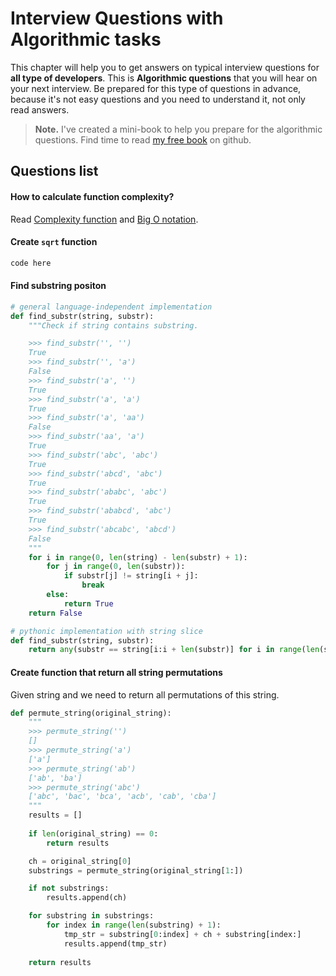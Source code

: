 Interview Questions with Algorithmic tasks
=========


This chapter will help you to get answers on typical interview questions for **all type of developers**.
This is **Algorithmic questions** that you will hear on your next interview.
Be prepared for this type of questions in advance, because it's not easy questions and you need to understand it, not only read answers.

> **Note.** I've created a mini-book to help you prepare for the algorithmic questions.
> Find time to read [my free book](https://github.com/1st/algorithms/) on github.


Questions list
---------

#### How to calculate function complexity?

Read [Complexity function](http://en.wikipedia.org/wiki/Complexity_function) and [Big O notation](http://en.wikipedia.org/wiki/Big_O_notation).


#### Create `sqrt` function

```python
code here
```

#### Find substring positon

```python
# general language-independent implementation
def find_substr(string, substr):
    """Check if string contains substring.

    >>> find_substr('', '')
    True
    >>> find_substr('', 'a')
    False
    >>> find_substr('a', '')
    True
    >>> find_substr('a', 'a')
    True
    >>> find_substr('a', 'aa')
    False
    >>> find_substr('aa', 'a')
    True
    >>> find_substr('abc', 'abc')
    True
    >>> find_substr('abcd', 'abc')
    True
    >>> find_substr('ababc', 'abc')
    True
    >>> find_substr('ababcd', 'abc')
    True
    >>> find_substr('abcabc', 'abcd')
    False
    """
    for i in range(0, len(string) - len(substr) + 1):
        for j in range(0, len(substr)):
            if substr[j] != string[i + j]:
                break
        else:
            return True
    return False
```

```python
# pythonic implementation with string slice
def find_substr(string, substr):
    return any(substr == string[i:i + len(substr)] for i in range(len(string) - len(substr) + 1))
```

#### Create function that return all string permutations

Given string and we need to return all permutations of this string.


```python
def permute_string(original_string):
    """
    >>> permute_string('')
    []
    >>> permute_string('a')
    ['a']
    >>> permute_string('ab')
    ['ab', 'ba']
    >>> permute_string('abc')
    ['abc', 'bac', 'bca', 'acb', 'cab', 'cba']
    """
    results = []
    
    if len(original_string) == 0:
        return results

    ch = original_string[0]
    substrings = permute_string(original_string[1:])

    if not substrings:
        results.append(ch)

    for substring in substrings:
        for index in range(len(substring) + 1):
            tmp_str = substring[0:index] + ch + substring[index:]
            results.append(tmp_str)
        
    return results
```
